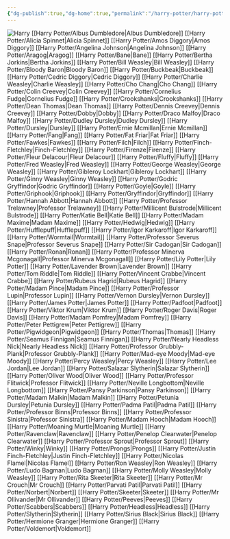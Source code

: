 ```yaml
---
{"dg-publish":true,"dg-home":true,"permalink":"/harry-potter/harry-potter/","tags":["gardenEntry"],"dgPassFrontmatter":true,"created":"","updated":""}
---
```


![Harry](http://rxbfhs0ac.hn-bkt.clouddn.com/Harry_potter.png)
[[Harry Potter/Albus Dumbledore\|Albus Dumbledore]]
[[Harry Potter/Alicia Spinnet\|Alicia Spinnet]]
[[Harry Potter/Amos Diggory\|Amos Diggory]]
[[Harry Potter/Angelina Johnson\|Angelina Johnson]]
[[Harry Potter/Aragog\|Aragog]]
[[Harry Potter/Bane\|Bane]]
[[Harry Potter/Bertha Jorkins\|Bertha Jorkins]]
[[Harry Potter/Bill Weasley\|Bill Weasley]]
[[Harry Potter/Bloody Baron\|Bloody Baron]]
[[Harry Potter/Buckbeak\|Buckbeak]]
[[Harry Potter/Cedric Diggory\|Cedric Diggory]]
[[Harry Potter/Charlie Weasley\|Charlie Weasley]]
[[Harry Potter/Cho Chang\|Cho Chang]]
[[Harry Potter/Colin Creevey\|Colin Creevey]]
[[Harry Potter/Cornelius Fudge\|Cornelius Fudge]]
[[Harry Potter/Crookshanks\|Crookshanks]]
[[Harry Potter/Dean Thomas\|Dean Thomas]]
[[Harry Potter/Dennis Creevey\|Dennis Creevey]]
[[Harry Potter/Dobby\|Dobby]]
[[Harry Potter/Draco Malfoy\|Draco Malfoy]]
[[Harry Potter/Dudley Dursley\|Dudley Dursley]]
[[Harry Potter/Dursley\|Dursley]]
[[Harry Potter/Ernie Mcmillan\|Ernie Mcmillan]]
[[Harry Potter/Fang\|Fang]]
[[Harry Potter/Fat Friar\|Fat Friar]]
[[Harry Potter/Fawkes\|Fawkes]]
[[Harry Potter/Filch\|Filch]]
[[Harry Potter/Finch-Fletchley\|Finch-Fletchley]]
[[Harry Potter/Firenze\|Firenze]]
[[Harry Potter/Fleur Delacour\|Fleur Delacour]]
[[Harry Potter/Fluffy\|Fluffy]]
[[Harry Potter/Fred Weasley\|Fred Weasley]]
[[Harry Potter/George Weasley\|George Weasley]]
[[Harry Potter/Gibleroy Lockhart\|Gibleroy Lockhart]]
[[Harry Potter/Ginny Weasley\|Ginny Weasley]]
[[Harry Potter/Godric Gryffindor\|Godric Gryffindor]]
[[Harry Potter/Goyle\|Goyle]]
[[Harry Potter/Griphook\|Griphook]]
[[Harry Potter/Gryffindor\|Gryffindor]]
[[Harry Potter/Hannah Abbott\|Hannah Abbott]]
[[Harry Potter/Professor Trelawney\|Professor Trelawney]]
[[Harry Potter/Millicent Bulstrode\|Millicent Bulstrode]]
[[Harry Potter/Katie Bell\|Katie Bell]]
[[Harry Potter/Madam Maxime\|Madam Maxime]]
[[Harry Potter/Hedwig\|Hedwig]]
[[Harry Potter/Hufflepuff\|Hufflepuff]]
[[Harry Potter/Igor Karkaroff\|Igor Karkaroff]]
[[Harry Potter/Wormtail\|Wormtail]]
[[Harry Potter/Professor Severus Snape\|Professor Severus Snape]]
[[Harry Potter/Sir Cadogan\|Sir Cadogan]]
[[Harry Potter/Ronan\|Ronan]]
[[Harry Potter/Professor Minerva Mcgonagall\|Professor Minerva Mcgonagall]]
[[Harry Potter/Lily Potter\|Lily Potter]]
[[Harry Potter/Lavender Brown\|Lavender Brown]]
[[Harry Potter/Tom Riddle\|Tom Riddle]]
[[Harry Potter/Vincent Crabbe\|Vincent Crabbe]]
[[Harry Potter/Rubeus Hagrid\|Rubeus Hagrid]]
[[Harry Potter/Madam Pince\|Madam Pince]]
[[Harry Potter/Professor Lupin\|Professor Lupin]]
[[Harry Potter/Vernon Dursley\|Vernon Dursley]]
[[Harry Potter/James Potter\|James Potter]]
[[Harry Potter/Padfoot\|Padfoot]]
[[Harry Potter/Viktor Krum\|Viktor Krum]]
[[Harry Potter/Roger Davis\|Roger Davis]]
[[Harry Potter/Madam Pomfrey\|Madam Pomfrey]]
[[Harry Potter/Peter Pettigrew\|Peter Pettigrew]]
[[Harry Potter/Pigwidgeon\|Pigwidgeon]]
[[Harry Potter/Thomas\|Thomas]]
[[Harry Potter/Seamus Finnigan\|Seamus Finnigan]]
[[Harry Potter/Nearly Headless Nick\|Nearly Headless Nick]]
[[Harry Potter/Professor Grubbly-Plank\|Professor Grubbly-Plank]]
[[Harry Potter/Mad-eye Moody\|Mad-eye Moody]]
[[Harry Potter/Percy Weasley\|Percy Weasley]]
[[Harry Potter/Lee Jordan\|Lee Jordan]]
[[Harry Potter/Salazar Slytherin\|Salazar Slytherin]]
[[Harry Potter/Oliver Wood\|Oliver Wood]]
[[Harry Potter/Professor Flitwick\|Professor Flitwick]]
[[Harry Potter/Neville Longbottom\|Neville Longbottom]]
[[Harry Potter/Pansy Parkinson\|Pansy Parkinson]]
[[Harry Potter/Madam Malkin\|Madam Malkin]]
[[Harry Potter/Petunia Dursley\|Petunia Dursley]]
[[Harry Potter/Padma Patil\|Padma Patil]]
[[Harry Potter/Professor Binns\|Professor Binns]]
[[Harry Potter/Professor Sinistra\|Professor Sinistra]]
[[Harry Potter/Madam Hooch\|Madam Hooch]]
[[Harry Potter/Moaning Murtle\|Moaning Murtle]]
[[Harry Potter/Ravenclaw\|Ravenclaw]]
[[Harry Potter/Penelop Clearwater\|Penelop Clearwater]]
[[Harry Potter/Professor Sprout\|Professor Sprout]]
[[Harry Potter/Winky\|Winky]]
[[Harry Potter/Prongs\|Prongs]]
[[Harry Potter/Justin Finch-Fletchley\|Justin Finch-Fletchley]]
[[Harry Potter/Nicolas Flamel\|Nicolas Flamel]]
[[Harry Potter/Ron Weasley\|Ron Weasley]]
[[Harry Potter/Ludo Bagman\|Ludo Bagman]]
[[Harry Potter/Molly Weasley\|Molly Weasley]]
[[Harry Potter/Rita Skeeter\|Rita Skeeter]]
[[Harry Potter/Mr Crouch\|Mr Crouch]]
[[Harry Potter/Parvati Patil\|Parvati Patil]]
[[Harry Potter/Norbert\|Norbert]]
[[Harry Potter/Skeeter\|Skeeter]]
[[Harry Potter/Mr Ollivander\|Mr Ollivander]]
[[Harry Potter/Peeves\|Peeves]]
[[Harry Potter/Scabbers\|Scabbers]]
[[Harry Potter/Headless\|Headless]]
[[Harry Potter/Slytherin\|Slytherin]]
[[Harry Potter/Sirius Black\|Sirius Black]]
[[Harry Potter/Hermione Granger\|Hermione Granger]]
[[Harry Potter/Voldemort\|Voldemort]]
